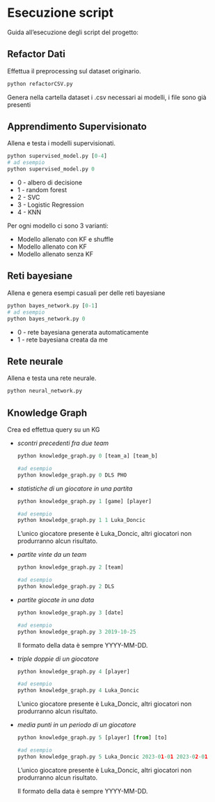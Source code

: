# Esecuzione script

Guida all’esecuzione degli script del progetto:

## Refactor Dati

Effettua il preprocessing sul dataset originario.

```python
python refactorCSV.py
```

Genera nella cartella dataset i .csv necessari ai modelli, i file sono già presenti

## Apprendimento Supervisionato

Allena e testa i modelli supervisionati.

```python
python supervised_model.py [0-4]
# ad esempio
python supervised_model.py 0
```

- 0 - albero di decisione
- 1 - random forest
- 2 - SVC
- 3 - Logistic Regression
- 4 - KNN

Per ogni modello ci sono 3 varianti:

- Modello allenato con KF e shuffle
- Modello allenato con KF
- Modello allenato senza KF

## Reti bayesiane

Allena e genera esempi casuali per delle reti bayesiane

```python
python bayes_network.py [0-1]
# ad esempio
python bayes_network.py 0
```

- 0 - rete bayesiana generata automaticamente
- 1 - rete bayesiana creata da me

## Rete neurale

Allena e testa una rete neurale.

```python
python neural_network.py
```

## Knowledge Graph

Crea ed effettua query su un KG

- *scontri precedenti fra due team*

    ```python
    python knowledge_graph.py 0 [team_a] [team_b]
    
    #ad esempio
    python knowledge_graph.py 0 DLS PHO
    ```

- *statistiche di un giocatore in una partita*

    ```python
    python knowledge_graph.py 1 [game] [player]
    
    #ad esempio
    python knowledge_graph.py 1 1 Luka_Doncic
    ```

  L’unico giocatore presente è Luka_Doncic, altri giocatori non produrranno alcun risultato.

- *partite vinte da un team*

    ```python
    python knowledge_graph.py 2 [team]
    
    #ad esempio
    python knowledge_graph.py 2 DLS
    ```

- *partite giocate in una data*

    ```python
    python knowledge_graph.py 3 [date]
    
    #ad esempio
    python knowledge_graph.py 3 2019-10-25
    ```

  Il formato della data è sempre YYYY-MM-DD.

- *triple doppie di un giocatore*

    ```python
    python knowledge_graph.py 4 [player]
    
    #ad esempio
    python knowledge_graph.py 4 Luka_Doncic
    ```

  L’unico giocatore presente è Luka_Doncic, altri giocatori non produrranno alcun risultato.

- *media punti in un periodo di un giocatore*

    ```python
    python knowledge_graph.py 5 [player] [from] [to]
    
    #ad esempio
    python knowledge_graph.py 5 Luka_Doncic 2023-01-01 2023-02-01
    ```

  L’unico giocatore presente è Luka_Doncic, altri giocatori non produrranno alcun risultato.

  Il formato della data è sempre YYYY-MM-DD.